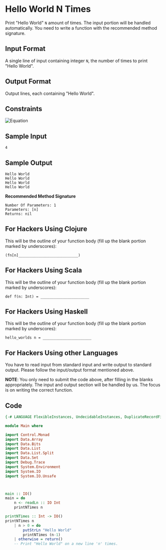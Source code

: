 # Hello World N Times

Print "Hello World" `N`  amount of times. The input portion will be handled automatically. You need to write a function with the recommended method signature.

## Input Format

A single line of input containing integer `N`, the number of times to print "Hello World".

## Output Format

Output  lines, each containing "Hello World".

## Constraints

![Equation](https://render.githubusercontent.com/render/math?math=0%20\leq%20N\leq%2050)

## Sample Input

    4
## Sample Output

    Hello World
    Hello World
    Hello World
    Hello World
**Recommended Method Signature**

    Number Of Parameters: 1
    Parameters: [n]
    Returns: nil
## For Hackers Using Clojure

This will be the outline of your function body (fill up the blank portion marked by underscores):

    (fn[n]___________________________)
## For Hackers Using Scala

This will be the outline of your function body (fill up the blank portion marked by underscores):

    def f(n: Int) = ______________________
## For Hackers Using Haskell

This will be the outline of your function body (fill up the blank portion marked by underscores):

    hello_worlds n = ______________________
## For Hackers Using other Languages

You have to read input from standard input and write output to standard output. Please follow the input/output format mentioned above.

**NOTE**: You only need to submit the code above, after filling in the blanks appropriately. The input and output section will be handled by us. The focus is on writing the correct function.

## Code

```haskell
{-# LANGUAGE FlexibleInstances, UndecidableInstances, DuplicateRecordFields #-}

module Main where

import Control.Monad
import Data.Array
import Data.Bits
import Data.List
import Data.List.Split
import Data.Set
import Debug.Trace
import System.Environment
import System.IO
import System.IO.Unsafe



main :: IO()
main = do
    n <- readLn :: IO Int
    printNTimes n

printNTimes :: Int -> IO()
printNTimes n 
    | n > 0 = do
        putStrLn "Hello World"
        printNTimes (n-1)
    | otherwise = return()
    -- Print "Hello World" on a new line 'n' times.
```